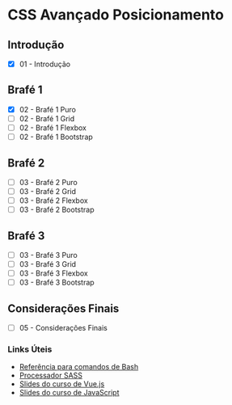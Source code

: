 # CSS Avançado Posicionamento

## Introdução
- [X] 01 - Introdução

## Brafé 1
- [X] 02 - Brafé 1 Puro
- [ ] 02 - Brafé 1 Grid
- [ ] 02 - Brafé 1 Flexbox
- [ ] 02 - Brafé 1 Bootstrap

## Brafé 2
- [ ] 03 - Brafé 2 Puro
- [ ] 03 - Brafé 2 Grid
- [ ] 03 - Brafé 2 Flexbox
- [ ] 03 - Brafé 2 Bootstrap

## Brafé 3
- [ ] 03 - Brafé 3 Puro
- [ ] 03 - Brafé 3 Grid
- [ ] 03 - Brafé 3 Flexbox
- [ ] 03 - Brafé 3 Bootstrap

## Considerações Finais
- [ ] 05 - Considerações Finais

### Links Úteis
* [Referência para comandos de Bash](https://ss64.com/)
* [Processador SASS](https://scout-app.io/)
* [Slides do curso de Vue.js](https://www.origamid.com/slide/vue-js-completo/)
* [Slides do curso de JavaScript](https://www.origamid.com/slide/javascript-completo-es6/)
